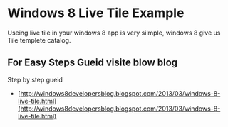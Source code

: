 Windows 8 Live Tile Example
=============

Useing live tile in your windows 8 app is very silmple, windows 8 give us Tile templete catalog.

For Easy Steps Gueid visite blow blog 
-------

Step by step gueid

* [http://windows8developersblog.blogspot.com/2013/03/windows-8-live-tile.html](http://windows8developersblog.blogspot.com/2013/03/windows-8-live-tile.html)

